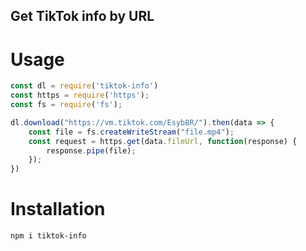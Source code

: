 ## Get TikTok info by URL 

# Usage
```js
const dl = require('tiktok-info')
const https = require('https');
const fs = require('fs');

dl.download("https://vm.tiktok.com/Esyb8R/").then(data => {
    const file = fs.createWriteStream("file.mp4");
    const request = https.get(data.fileUrl, function(response) {
        response.pipe(file);
    });
})
```

# Installation

```shell 
npm i tiktok-info
```